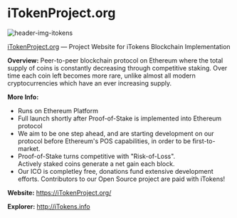 # iTokenProject.org

![header-img-itokens](https://pasteupload.com/images/2017/08/23/itokens-project-cover.jpg)

[iTokenProject.org](https://itokenproject.org) — Project Website for iTokens Blockchain Implementation

**Overview:** Peer-to-peer blockchain protocol on Ethereum where the total supply of coins is constantly decreasing through competitive staking. Over time each coin left becomes more rare, unlike almost all modern cryptocurrencies which have an ever increasing supply.

**More Info:**

 * Runs on Ethereum Platform
 * Full launch shortly after Proof-of-Stake is implemented into Ethereum protocol
 * We aim to be one step ahead, and are starting development on our protocol before Ethereum's POS capabilities, in order to be first-to-market.
 * Proof-of-Stake turns competitive with "Risk-of-Loss".<br>Actively staked coins generate a net gain each block.
 * Our ICO is completley free, donations fund extensive development efforts. Contributors to our Open Source project are paid with iTokens!
 
 **Website:** https://iTokenProject.org/
 
 **Explorer:** http://iTokens.info
